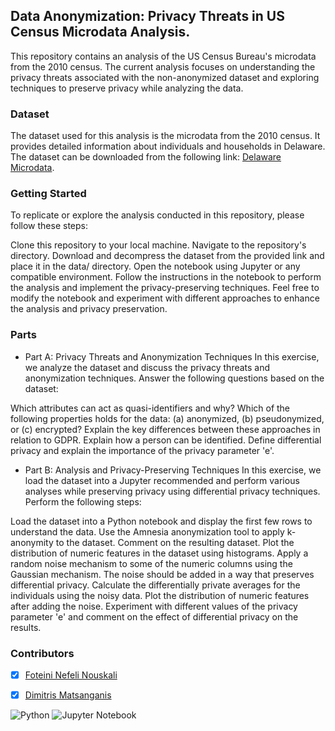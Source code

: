## Data Anonymization: Privacy Threats in US Census Microdata Analysis.
This repository contains an analysis of the US Census Bureau's microdata from the 2010 census. The current analysis focuses on understanding the privacy threats associated with the non-anonymized dataset and exploring techniques to preserve privacy while analyzing the data.

### Dataset
The dataset used for this analysis is the microdata from the 2010 census. It provides detailed information about individuals and households in Delaware. The dataset can be downloaded from the following link:
[Delaware Microdata](https://www2.census.gov/census_2010/12-Stateside_PUMS/Delaware/).

### Getting Started
To replicate or explore the analysis conducted in this repository, please follow these steps:

Clone this repository to your local machine.
Navigate to the repository's directory.
Download and decompress the dataset from the provided link and place it in the data/ directory.
Open the notebook using Jupyter or any compatible environment.
Follow the instructions in the notebook to perform the analysis and implement the privacy-preserving techniques.
Feel free to modify the notebook and experiment with different approaches to enhance the analysis and privacy preservation.

### Parts
* Part A: Privacy Threats and Anonymization Techniques
In this exercise, we analyze the dataset and discuss the privacy threats and anonymization techniques. Answer the following questions based on the dataset:

Which attributes can act as quasi-identifiers and why?
Which of the following properties holds for the data: (a) anonymized, (b) pseudonymized, or (c) encrypted? Explain the key differences between these approaches in relation to GDPR.
Explain how a person can be identified.
Define differential privacy and explain the importance of the privacy parameter 'e'.

* Part B: Analysis and Privacy-Preserving Techniques
In this exercise, we load the dataset into a Jupyter recommended and perform various analyses while preserving privacy using differential privacy techniques. Perform the following steps:


Load the dataset into a Python notebook and display the first few rows to understand the data.
Use the Amnesia anonymization tool to apply k-anonymity to the dataset. Comment on the resulting dataset.
Plot the distribution of numeric features in the dataset using histograms.
Apply a random noise mechanism to some of the numeric columns using the Gaussian mechanism. The noise should be added in a way that preserves differential privacy.
Calculate the differentially private averages for the individuals using the noisy data.
Plot the distribution of numeric features after adding the noise. Experiment with different values of the privacy parameter 'e' and comment on the effect of differential privacy on the results.

 
### Contributors

- [x] [Foteini Nefeli Nouskali](https://github.com/FoteiniNefeli)
- [x] [Dimitris Matsanganis](https://github.com/dmatsanganis)


![Python](https://img.shields.io/badge/python-3670A0?style=for-the-badge&logo=python&logoColor=ffdd54)
![Jupyter Notebook](https://img.shields.io/badge/jupyter-%23FA0F00.svg?style=for-the-badge&logo=jupyter&logoColor=white)
